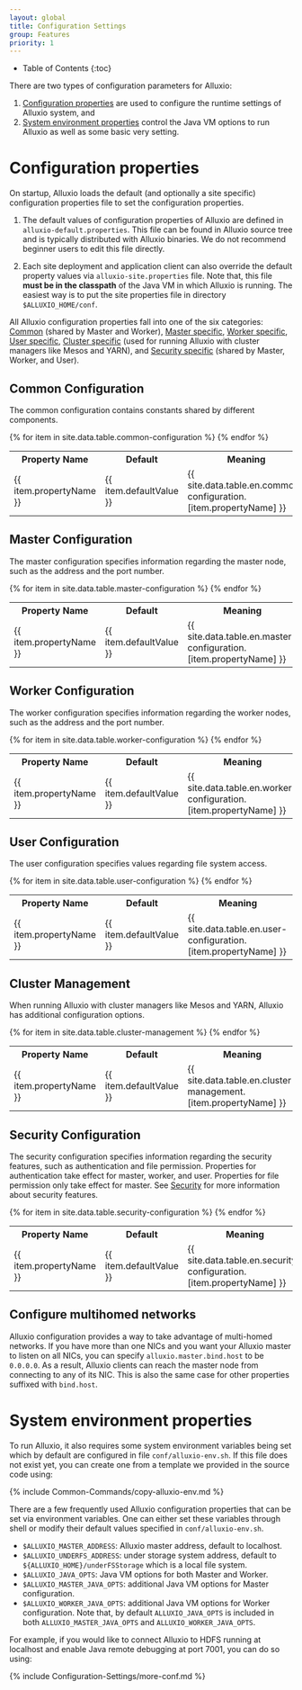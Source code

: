```yaml
---
layout: global
title: Configuration Settings
group: Features
priority: 1
---
```


* Table of Contents
{:toc}

There are two types of configuration parameters for Alluxio:

1. [Configuration properties](#configuration-properties) are used to configure the runtime settings
of Alluxio system, and
2. [System environment properties](#system-environment-properties) control the Java VM options to
run Alluxio as well as some basic very setting.

# Configuration properties

On startup, Alluxio loads the default (and optionally a site specific) configuration properties file
to set the configuration properties.

1. The default values of configuration properties of Alluxio are defined in
`alluxio-default.properties`. This file can be found in Alluxio source tree and is typically
distributed with Alluxio binaries. We do not recommend beginner users to edit this file directly.

2. Each site deployment and application client can also override the default property values via
`alluxio-site.properties` file. Note that, this file **must be in the classpath** of the Java VM in
which Alluxio is running. The easiest way is to put the site properties file in directory
`$ALLUXIO_HOME/conf`.

All Alluxio configuration properties fall into one of the six categories:
[Common](#common-configuration) (shared by Master and Worker),
[Master specific](#master-configuration), [Worker specific](#worker-configuration),
[User specific](#user-configuration), [Cluster specific](#cluster-management) (used for running
Alluxio with cluster managers like Mesos and YARN), and
[Security specific](#security-configuration) (shared by Master, Worker, and User).

## Common Configuration

The common configuration contains constants shared by different components.

<table class="table table-striped">
<tr><th>Property Name</th><th>Default</th><th>Meaning</th></tr>
{% for item in site.data.table.common-configuration %}
  <tr>
    <td>{{ item.propertyName }}</td>
    <td>{{ item.defaultValue }}</td>
    <td>{{ site.data.table.en.common-configuration.[item.propertyName] }}</td>
  </tr>
{% endfor %}
</table>

## Master Configuration

The master configuration specifies information regarding the master node, such as the address and
the port number.

<table class="table table-striped">
<tr><th>Property Name</th><th>Default</th><th>Meaning</th></tr>
{% for item in site.data.table.master-configuration %}
  <tr>
    <td>{{ item.propertyName }}</td>
    <td>{{ item.defaultValue }}</td>
    <td>{{ site.data.table.en.master-configuration.[item.propertyName] }}</td>
  </tr>
{% endfor %}
</table>

## Worker Configuration

The worker configuration specifies information regarding the worker nodes, such as the address and
the port number.

<table class="table table-striped">
<tr><th>Property Name</th><th>Default</th><th>Meaning</th></tr>
{% for item in site.data.table.worker-configuration %}
  <tr>
    <td>{{ item.propertyName }}</td>
    <td>{{ item.defaultValue }}</td>
    <td>{{ site.data.table.en.worker-configuration.[item.propertyName] }}</td>
  </tr>
{% endfor %}
</table>


## User Configuration

The user configuration specifies values regarding file system access.

<table class="table table-striped">
<tr><th>Property Name</th><th>Default</th><th>Meaning</th></tr>
{% for item in site.data.table.user-configuration %}
  <tr>
    <td>{{ item.propertyName }}</td>
    <td>{{ item.defaultValue }}</td>
    <td>{{ site.data.table.en.user-configuration.[item.propertyName] }}</td>
  </tr>
{% endfor %}
</table>

## Cluster Management

When running Alluxio with cluster managers like Mesos and YARN, Alluxio has additional
configuration options.

<table class="table table-striped">
<tr><th>Property Name</th><th>Default</th><th>Meaning</th></tr>
{% for item in site.data.table.cluster-management %}
  <tr>
    <td>{{ item.propertyName }}</td>
    <td>{{ item.defaultValue }}</td>
    <td>{{ site.data.table.en.cluster-management.[item.propertyName] }}</td>
  </tr>
{% endfor %}
</table>

## Security Configuration

The security configuration specifies information regarding the security features,
such as authentication and file permission. Properties for authentication take effect for master,
worker, and user. Properties for file permission only take effect for master.
See [Security](Security.html) for more information about security features.

<table class="table table-striped">
<tr><th>Property Name</th><th>Default</th><th>Meaning</th></tr>
{% for item in site.data.table.security-configuration %}
  <tr>
    <td>{{ item.propertyName }}</td>
    <td>{{ item.defaultValue }}</td>
    <td>{{ site.data.table.en.security-configuration.[item.propertyName] }}</td>
  </tr>
{% endfor %}
</table>

## Configure multihomed networks

Alluxio configuration provides a way to take advantage of multi-homed networks. If you have more
than one NICs and you want your Alluxio master to listen on all NICs, you can specify
`alluxio.master.bind.host` to be `0.0.0.0`. As a result, Alluxio clients can reach the master node
from connecting to any of its NIC. This is also the same case for other properties suffixed with
`bind.host`.

# System environment properties

To run Alluxio, it also requires some system environment variables being set which by default are
configured in file `conf/alluxio-env.sh`. If this file does not exist yet, you can create one from a
template we provided in the source code using:

{% include Common-Commands/copy-alluxio-env.md %}

There are a few frequently used Alluxio configuration properties that can be set via environment
variables. One can either set these variables through shell or modify their default values specified
in `conf/alluxio-env.sh`.

* `$ALLUXIO_MASTER_ADDRESS`: Alluxio master address, default to localhost.
* `$ALLUXIO_UNDERFS_ADDRESS`: under storage system address, default to
`${ALLUXIO_HOME}/underFSStorage` which is a local file system.
* `$ALLUXIO_JAVA_OPTS`: Java VM options for both Master and Worker.
* `$ALLUXIO_MASTER_JAVA_OPTS`: additional Java VM options for Master configuration.
* `$ALLUXIO_WORKER_JAVA_OPTS`: additional Java VM options for Worker configuration. Note that, by
default `ALLUXIO_JAVA_OPTS` is included in both `ALLUXIO_MASTER_JAVA_OPTS` and
`ALLUXIO_WORKER_JAVA_OPTS`.

For example, if you would like to connect Alluxio to HDFS running at localhost and enable Java
remote debugging at port 7001, you can do so using:

{% include Configuration-Settings/more-conf.md %}
